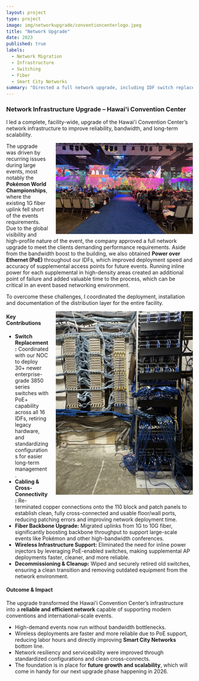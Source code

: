 ```yaml
---
layout: project
type: project
image: img/networkupgrade/conventioncenterlogo.jpeg
title: "Network Upgrade"
date: 2023
published: true
labels:
  - Network Migration
  - Infrastructure
  - Switching
  - Fiber
  - Smart City Networks
summary: "Directed a full network upgrade, including IDF switch replacements and 10G fiber uplink deployment, at the Hawai'i Convention Center."
---
```


<h3 class="text-center">Network Infrastructure Upgrade – Hawai'i Convention Center</h3>

I led a complete, facility-wide, upgrade of the Hawai'i Convention Center’s network infrastructure to improve reliability, bandwidth, and long-term scalability. 

<img src="../img/networkupgrade/pokemon.jpeg" 
     alt="IDF Rack" 
     width="370" 
     style="float: right; margin: 0 0 10px 20px;">

The upgrade was driven by recurring issues during large events, most notably the **Pokémon World Championships**, where the existing 1G fiber uplink fell short of the events requirements. Due to the global visibility and high-profile nature of the event, the company approved a full network upgrade to meet the clients demanding performance requirements. Aside from the bandwidth boost to the building, we also obtained **Power over Ethernet (PoE)** throughout our IDFs, which improved deployment speed and accuracy of supplemental access points for future events. Running inline power for each supplemental in high-density areas created an additional point of failure and added valuable time to the process, which can be critical in an event based networking environment.

To overcome these challenges, I coordinated the deployment, installation and documentation of the distribution layer for the entire facility.

<img src="../img/networkupgrade/IDF1.jpeg" 
     alt="IDF Rack" 
     width="370" 
     style="float: right; margin: 0 0 10px 20px; clear: right;">

#### Key Contributions
- **Switch Replacement:** Coordinated with our NOC to deploy 30+ newer enterprise-grade 3850 series switches with PoE+ capability across all 16 IDFs, retiring legacy hardware, and standardizing configurations for easier long-term management.  
- **Cabling & Cross-Connectivity:** Re-terminated copper connections onto the 110 block and patch panels to establish clean, fully cross-connected and usable floor/wall ports, reducing patching errors and improving network deployment time.  
- **Fiber Backbone Upgrade:** Migrated uplinks from 1G to 10G fiber, significantly boosting backbone throughput to support large-scale events like Pokémon and other high-bandwidth conferences.  
- **Wireless Infrastructure Support:** Eliminated the need for inline power injectors by leveraging PoE-enabled switches, making supplemental AP deployments faster, cleaner, and more reliable.  
- **Decommissioning & Cleanup:** Wiped and securely retired old switches, ensuring a clean transition and removing outdated equipment from the network environment.  

#### Outcome & Impact
The upgrade transformed the Hawai'i Convention Center’s infrastructure into a **reliable and efficient network** capable of supporting modern conventions and international-scale events.  
- High-demand events now run without bandwidth bottlenecks.  
- Wireless deployments are faster and more reliable due to PoE support, reducing labor hours and directly improving **Smart City Networks** bottom line.  
- Network resiliency and serviceability were improved through standardized configurations and clean cross-connects.  
- The foundation is in place for **future growth and scalability**, which will come in handy for our next upgrade phase happening in 2026.  
